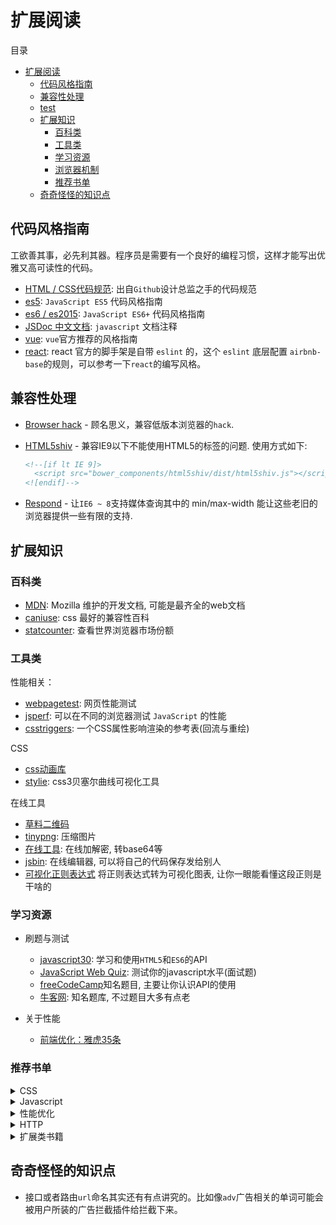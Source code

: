 # 扩展阅读

目录

- [扩展阅读](#扩展阅读)
  - [代码风格指南](#代码风格指南)
  - [兼容性处理](#兼容性处理)
  - [test](#test)
  - [扩展知识](#扩展知识)
    - [百科类](#百科类)
    - [工具类](#工具类)
    - [学习资源](#学习资源)
    - [浏览器机制](#浏览器机制)
    - [推荐书单](#推荐书单)
  - [奇奇怪怪的知识点](#奇奇怪怪的知识点)

## 代码风格指南

工欲善其事，必先利其器。程序员是需要有一个良好的编程习惯，这样才能写出优雅又高可读性的代码。

- [HTML / CSS代码规范](http://codeguide.bootcss.com): 出自`Github`设计总监之手的代码规范
- [es5](./guide/ECMA-5): `JavaScript ES5` 代码风格指南  
- [es6 / es2015](./guide/ECMA-6): `JavaScript ES6+` 代码风格指南
- [JSDoc 中文文档](http://www.css88.com/doc/jsdoc/): `javascript` 文档注释
- [vue](https://cn.vuejs.org/v2/style-guide/): `vue`官方推荐的风格指南
- [react](https://github.com/yannickcr/eslint-plugin-react/tree/master/docs/rules): react 官方的脚手架是自带 `eslint` 的，这个 `eslint` 底层配置 `airbnb-base`的规则，可以参考一下`react`的编写风格。

## 兼容性处理

- [Browser hack](http://browserhacks.com/) - 顾名思义，兼容低版本浏览器的`hack`.
- [HTML5shiv](https://github.com/aFarkas/html5shiv) - 兼容IE9以下不能使用HTML5的标签的问题. 使用方式如下:

  ``` html
  <!--[if lt IE 9]>
    <script src="bower_components/html5shiv/dist/html5shiv.js"></script>
  <![endif]-->
  ```

- [Respond](https://github.com/scottjehl/Respond) - 让`IE6 ~ 8`支持媒体查询其中的 min/max-width 能让这些老旧的浏览器提供一些有限的支持.

## 扩展知识

### 百科类

- [MDN](https://developer.mozilla.org/zh-CN/): Mozilla 维护的开发文档, 可能是最齐全的web文档
- [caniuse](https://caniuse.com/): css 最好的兼容性百科
- [statcounter](http://gs.statcounter.com/): 查看世界浏览器市场份额

### 工具类

性能相关：

- [webpagetest](www.webpagetest.org): 网页性能测试
- [jsperf](https://jsperf.com/): 可以在不同的浏览器测试 `JavaScript` 的性能
- [csstriggers](https://csstriggers.com/): 一个CSS属性影响渲染的参考表(回流与重绘)

CSS

- [css动画库](http://elrumordelaluz.github.io/csshake/)
- [stylie](http://jeremyckahn.github.io/stylie/): css3贝塞尔曲线可视化工具

在线工具

- [草料二维码](https://cli.im/)
- [tinypng](https://tinypng.com/): 压缩图片
- [在线工具](http://tool.oschina.net/encrypt?type=3): 在线加解密, 转base64等
- [jsbin](http://jsbin.com/?js,console,output): 在线编辑器, 可以将自己的代码保存发给别人
- [可视化正则表达式](https://regexper.com/) 将正则表达式转为可视化图表, 让你一眼能看懂这段正则是干啥的

### 学习资源

- 刷题与测试
  - [javascript30](https://javascript30.com/): 学习和使用`HTML5`和`ES6`的API
  - [JavaScript Web Quiz](http://davidshariff.com/js-quiz/#): 测试你的javascript水平(面试题)
  - [freeCodeCamp](https://freecodecamp.cn/home)知名题目, 主要让你认识API的使用
  - [牛客网](https://www.nowcoder.com/): 知名题库, 不过题目大多有点老

- 关于性能
  - [前端优化：雅虎35条](http://blog.csdn.net/magneto7/article/details/53140269)

### 推荐书单

<details>
<summary>CSS</summary>

| 书名    | 说明                                                          |
| ------- | ------------------------------------------------------------- |
| css揭晓 | 主要是讲`css(3)`不为人知的使用方式，侧重偏特效方面            |
| css世界 | 国内著名`css`大师张鑫旭所著。这本书偏向日常业务细节和原理解析 |

</details>

<details>
<summary>Javascript</summary>

一些比较出名的js书籍

| 书名                       | 别名   | 说明                                                                                  |
| -------------------------- | ------ | ------------------------------------------------------------------------------------- |
| JavaScript高级程序设计     | 红皮书 | 新手入门经典书, 从零教你学 js                                                         |
| JavaScript权威指南         | 犀牛书 | 相比红皮书会有点难啃，更多的时候是作为工具书，不懂的时候再翻一翻                      |
| 高性能JavaScript           |        | 从`JavaScript`性能的角度进行深入探索                                                  |
| 你不知道的js全册(上, 中册) |        | 深入解析 JavaScript 底层原理                                                          |
| 你不知道的js全册(下)       |        | 下册不是深入系列，反而是强行从零开始讲`JavaScript`，这本推荐程度不高,但也可以了解一下 |
| ECMAScript 6 入门(阮一峰)  |        | 经典的`ES6`入门书                                                                     |
</details>

<details>
<summary>性能优化</summary>

| 书名               | 别名                 | 说明                                                                              |
| ------------------ | -------------------- | --------------------------------------------------------------------------------- |
| 高性能网站指南     | 图灵动物书系列: 猎犬 | 作者是 Google 首席性能工程师，雅虎首席执行官. 本书从全局web网页的角度进行性能优化 |
| 高性能网站进阶指南 | 图灵动物书系列: 羚羊 | 猎犬书的进阶版                                                                    |
</details>

<details>
<summary>HTTP</summary>

| 书名               | 别名                 | 说明                                                                              |
| ------------------ | -------------------- | --------------------------------------------------------------------------------- |
| 高性能网站指南     | 图灵动物书系列: 猎犬 | 作者是 Google 首席性能工程师，雅虎首席执行官. 本书从全局web网页的角度进行性能优化 |
| 高性能网站进阶指南 | 图灵动物书系列: 羚羊 | 猎犬书的进阶版                                                                    |
</details>

<details>
<summary>扩展类书籍</summary>

| 书名                      | 说明                                                         |
| ------------------------- | ------------------------------------------------------------ |
| 软技能.代码之外的生存指南 | 从“人”（而非技术也非管理）的角度关注软件开发人员自身发展的书 |  |
</details>

## 奇奇怪怪的知识点

- 接口或者路由`url`命名其实还有有点讲究的。比如像`adv`广告相关的单词可能会被用户所装的广告拦截插件给拦截下来。
